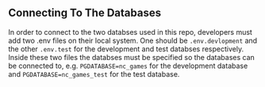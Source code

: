 
## Connecting To The Databases

In order to connect to the two databses used in this repo, developers must add two .env files on their local system. One should be `.env.devlopment` and the other `.env.test` for the development and test databses respectively. Inside these two files the databses must be specified so the databases can be connected to, e.g. `PGDATABASE=nc_games` for the development database and `PGDATABASE=nc_games_test` for the test database. 